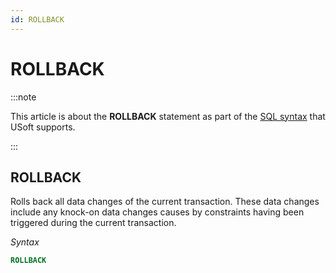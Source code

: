 ```yaml
---
id: ROLLBACK
---
```


# ROLLBACK




:::note

This article is about the **ROLLBACK** statement as part of the [SQL syntax](/docs/Modeller_and_Rules_Engine/SQL_syntax) that USoft supports.

:::

## **ROLLBACK**

Rolls back all data changes of the current transaction. These data changes include any knock-on data changes causes by constraints having been triggered during the current transaction.

*Syntax*

```sql
ROLLBACK
```


 